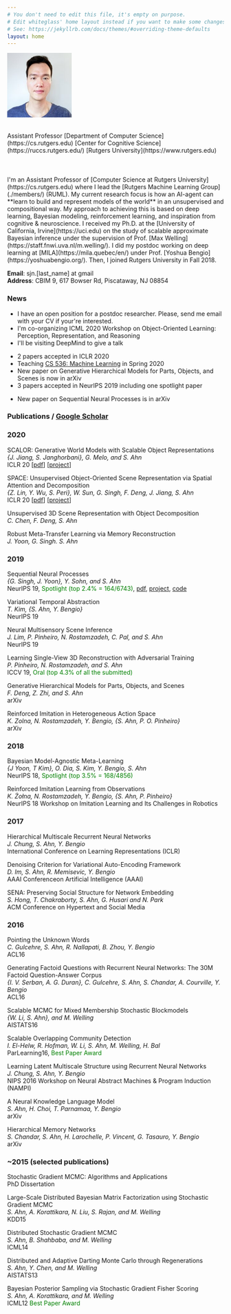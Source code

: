 ```yaml
---
# You don't need to edit this file, it's empty on purpose.
# Edit whiteglass' home layout instead if you want to make some changes.
# See: https://jekyllrb.com/docs/themes/#overriding-theme-defaults
layout: home
---
```


<!--## Sungjin Ahn-->

<p><img class="centered-and-cropped-text-wrap" width="150" height="150" src="./assets/img/profile_rutgers.jpg" alt="Sungjin Ahn" /></p>
<br>
Assistant Professor  
[Department of Computer Science](https://cs.rutgers.edu)  
[Center for Cognitive Science](https://ruccs.rutgers.edu/)  
[Rutgers University](https://www.rutgers.edu)   
<br> 
<br> 
<br>
<br>
I'm an Assistant Professor of [Computer Science at Rutgers University](https://cs.rutgers.edu) where I lead the [Rutgers Machine Learning Group](./members/) (RUML). My current research focus is how an AI-agent can **learn to build and represent models of the world** in an unsupervised and compositional way. My approach to achieving this is based on deep learning, Bayesian modeling, reinforcement learning, and inspiration from cognitive & neuroscience. I received my Ph.D. at the [University of California, Irvine](https://uci.edu) on the study of scalable approximate Bayesian inference under the supervision of Prof. [Max Welling](https://staff.fnwi.uva.nl/m.welling/). I did my postdoc working on deep learning at [MILA](https://mila.quebec/en/) under Prof. [Yoshua Bengio](https://yoshuabengio.org/). Then, I joined Rutgers University in Fall 2018.

**Email**: sjn.[last_name] at gmail  
**Address**: CBIM 9, 617 Bowser Rd, Piscataway, NJ 08854


### **News**
- I have an open position for a postdoc researcher. Please, send me email with your CV if your're interested.
- I'm co-organizing ICML 2020 Workshop on Object-Oriented Learning: Perception, Representation, and Reasoning
- I'll be visiting DeepMind to give a talk
<!--- I'm serving as an Area Chair for UAI 2020-->
- 2 papers accepted in ICLR 2020
- Teaching [CS 536: Machine Learning](https://hackmd.io/@Tn97A1U0QG6gBtFPXRh4oQ/B1sZLO55r) in Spring 2020
- New paper on Generative Hierarchical Models for Parts, Objects, and Scenes is now in arXiv
- 3 papers accepted in NeurIPS 2019 including one spotlight paper
<!--- A paper on Single-View 3D Learning with Adversarial Training is accepted to ICCV 2019 as an oral presentation-->
- New paper on Sequential Neural Processes is in arXiv


### **Publications** / [Google Scholar](https://scholar.google.com/citations?user=nfHyDeUAAAAJ&hl)  



### 2020

SCALOR: Generative World Models with Scalable Object Representations     
*{J. Jiang, S. Janghorbani}, G. Melo, and S. Ahn*  
ICLR 20 [[pdf](https://arxiv.org/pdf/1910.02384.pdf)] [[project](https://sites.google.com/view/scalor/home)]  

SPACE: Unsupervised Object-Oriented Scene Representation via Spatial Attention and Decomposition    
*{Z. Lin, Y. Wu, S. Peri}, W. Sun, G. Singh, F. Deng, J. Jiang, S. Ahn*  
ICLR 20 [[pdf](https://openreview.net/pdf?id=rkl03ySYDH)] [[project](https://sites.google.com/view/space-project-page)]

Unsupervised 3D Scene Representation with Object Decomposition  
*C. Chen, F. Deng, S. Ahn*

Robust Meta-Transfer Learning via Memory Reconstruction  
*J. Yoon, G. Singh. S. Ahn*


### 2019

Sequential Neural Processes   
*{G. Singh, J. Yoon}, Y. Sohn, and S. Ahn*  
NeurIPS 19, <span style="color:green">Spotlight (top 2.4% = 164/6743)</span>, [pdf](https://arxiv.org/pdf/1906.10264.pdf), [project](https://sites.google.com/view/sequential-neural-processes), [code](https://github.com/singhgautam/snp)

Variational Temporal Abstraction  
*T. Kim, {S. Ahn, Y. Bengio}*  
NeurIPS 19

Neural Multisensory Scene Inference  
*J. Lim, P. Pinheiro, N. Rostamzadeh, C. Pal, and S. Ahn*  
NeurIPS 19

Learning Single-View 3D Reconstruction with Adversarial Training   
*P. Pinheiro, N. Rostamzadeh, and S. Ahn*  
ICCV 19, <span style="color:green">Oral (top 4.3% of all the submitted)</span>

Generative Hierarchical Models for Parts, Objects, and Scenes  
*F. Deng, Z. Zhi, and S. Ahn*  
arXiv

Reinforced Imitation in Heterogeneous Action Space  
*K. Zolna, N. Rostamzadeh, Y. Bengio, {S. Ahn, P. O. Pinheiro}*  
arXiv

### 2018

Bayesian Model-Agnostic Meta-Learning  
*{J Yoon, T Kim}, O. Dia, S. Kim, Y. Bengio, S. Ahn*  
NeurIPS 18, <span style="color:green">Spotlight (top 3.5% = 168/4856)</span>


Reinforced Imitation Learning from Observations  
*K. Żołna, N. Rostamzadeh, Y. Bengio, {S. Ahn, P. Pinheiro}*  
NeurIPS 18 Workshop on Imitation Learning and Its Challenges in Robotics


### 2017

Hierarchical Multiscale Recurrent Neural Networks  
*J. Chung, S. Ahn, Y. Bengio*  
International Conference on Learning Representations (ICLR)

Denoising Criterion for Variational Auto-Encoding Framework  
*D. Im, S. Ahn, R. Memisevic, Y. Bengio*  
AAAI Conferenceon Artificial Intelligence (AAAI)

SENA: Preserving Social Structure for Network Embedding  
*S. Hong, T. Chakraborty, S. Ahn, G. Husari and N. Park*  
ACM Conference on Hypertext and Social Media

### 2016

Pointing the Unknown Words  
*C. Gulcehre, S. Ahn, R. Nallapati, B. Zhou, Y. Bengio*  
ACL16

Generating Factoid Questions with Recurrent Neural Networks: The 30M Factoid Question-Answer Corpus  
*{I. V. Serban, A. G. Duran}, C. Gulcehre, S. Ahn, S. Chandar, A. Courville, Y. Bengio*  
ACL16

Scalable MCMC for Mixed Membership Stochastic Blockmodels  
*{W. Li, S. Ahn}, and M. Welling*   
AISTATS16


Scalable Overlapping Community Detection   
*I. El-Helw, R. Hofman, W. Li, S. Ahn, M. Welling, H. Bal*       
ParLearning16, <span style="color:green">Best Paper Award</span>

Learning Latent Multiscale Structure using Recurrent Neural Networks  
*J. Chung, S. Ahn, Y. Bengio*  
NIPS 2016 Workshop on Neural Abstract Machines & Program Induction (NAMPI)


A Neural Knowledge Language Model  
*S. Ahn, H. Choi, T. Parnamaa, Y. Bengio*   
arXiv

Hierarchical Memory Networks  
*S. Chandar, S. Ahn, H. Larochelle, P. Vincent, G. Tasauro, Y. Bengio*    
arXiv

### ~2015 (selected publications)

Stochastic Gradient MCMC: Algorithms and Applications  
PhD Dissertation

Large-Scale Distributed Bayesian Matrix Factorization using Stochastic Gradient MCMC  
*S. Ahn, A. Korattikara, N. Liu, S. Rajan, and M. Welling*  
KDD15

Distributed Stochastic Gradient MCMC  
*S. Ahn, B. Shahbaba, and M. Welling*  
ICML14

Distributed and Adaptive Darting Monte Carlo through Regenerations  
*S. Ahn, Y. Chen, and M. Welling*  
AISTATS13

Bayesian Posterior Sampling via Stochastic Gradient Fisher Scoring  
*S. Ahn, A. Korattikara, and M. Welling*  
ICML12 <span style="color:green">Best Paper Award</span>

